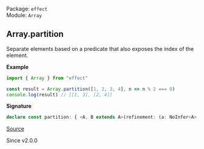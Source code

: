 Package: `effect`<br />
Module: `Array`<br />

## Array.partition

Separate elements based on a predicate that also exposes the index of the element.

**Example**

```ts
import { Array } from "effect"

const result = Array.partition([1, 2, 3, 4], n => n % 2 === 0)
console.log(result) // [[1, 3], [2, 4]]
```

**Signature**

```ts
declare const partition: { <A, B extends A>(refinement: (a: NoInfer<A>, i: number) => a is B): (self: Iterable<A>) => [excluded: Array<Exclude<A, B>>, satisfying: Array<B>]; <A>(predicate: (a: NoInfer<A>, i: number) => boolean): (self: Iterable<A>) => [excluded: Array<A>, satisfying: Array<A>]; <A, B extends A>(self: Iterable<A>, refinement: (a: A, i: number) => a is B): [excluded: Array<Exclude<A, B>>, satisfying: Array<B>]; <A>(self: Iterable<A>, predicate: (a: A, i: number) => boolean): [excluded: Array<A>, satisfying: Array<A>]; }
```

[Source](https://github.com/Effect-TS/effect/tree/main/packages/effect/src/Array.ts#L2657)

Since v2.0.0